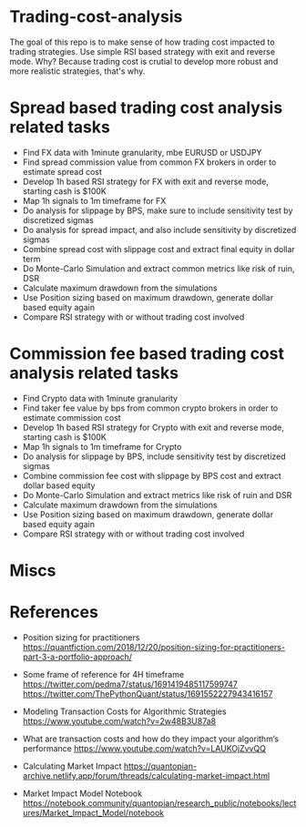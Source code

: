 # Trading-cost-analysis

The goal of this repo is to make sense of how trading cost impacted to trading strategies.
Use simple RSI based strategy with exit and reverse mode.
Why? Because trading cost is crutial to develop more robust and more realistic strategies, that's why.


# Spread based trading cost analysis related tasks

  - Find FX data with 1minute granularity, mbe EURUSD or USDJPY
  - Find spread commission value from common FX brokers in order to estimate spread cost
  - Develop 1h based RSI strategy for FX with exit and reverse mode, starting cash is $100K
  - Map 1h signals to 1m timeframe for FX
  - Do analysis for slippage by BPS, make sure to include sensitivity test by discretized sigmas
  - Do analysis for spread impact, and also include sensitivity by discretized sigmas
  - Combine spread cost with slippage cost and extract final equity in dollar term
  - Do Monte-Carlo Simulation and extract common metrics like risk of ruin, DSR
  - Calculate maximum drawdown from the simulations
  - Use Position sizing based on maximum drawdown, generate dollar based equity again
  - Compare RSI strategy with or without trading cost involved
  

# Commission fee based trading cost analysis related tasks

  - Find Crypto data with 1minute granularity
  - Find taker fee value by bps from common crypto brokers in order to estimate commission cost
  - Develop 1h based RSI strategy for Crypto with exit and reverse mode, starting cash is $100K
  - Map 1h signals to 1m timeframe for Crypto
  - Do analysis for slippage by BPS, include sensitivity test by discretized sigmas
  - Combine commission fee cost with slippage by BPS cost and extract dollar based equity
  - Do Monte-Carlo Simulation and extract metrics like risk of ruin and DSR
  - Calculate maximum drawdown from the simulations
  - Use Position sizing based on maximum drawdown, generate dollar based equity again
  - Compare RSI strategy with or without trading cost involved


# Miscs


# References

  - Position sizing for practitioners 
    https://quantfiction.com/2018/12/20/position-sizing-for-practitioners-part-3-a-portfolio-approach/

  - Some frame of reference for 4H timeframe
    https://twitter.com/pedma7/status/1691419485117599747
    https://twitter.com/ThePythonQuant/status/1691552227943416157

  - Modeling Transaction Costs for Algorithmic Strategies
    https://www.youtube.com/watch?v=2w48B3U87a8

  - What are transaction costs and how do they impact your algorithm’s performance
    https://www.youtube.com/watch?v=LAUKOjZvvQQ

  - Calculating Market Impact
    https://quantopian-archive.netlify.app/forum/threads/calculating-market-impact.html

  - Market Impact Model Notebook
    https://notebook.community/quantopian/research_public/notebooks/lectures/Market_Impact_Model/notebook









